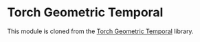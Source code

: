 # Torch Geometric Temporal

This module is cloned from the [Torch Geometric Temporal](https://github.com/benedekrozemberczki/pytorch_geometric_temporal) library.

